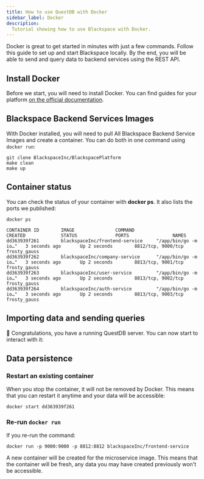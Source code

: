 ```yaml
---
title: How to use QuestDB with Docker
sidebar_label: Docker
description:
  Tutorial showing how to use Blackspace with Docker.
---
```


Docker is great to get started in minutes with just a few commands. Follow this
guide to set up and start Blackspace locally. By the end, you will be able to send and
query data to backend services using the REST API.
## Install Docker

Before we start, you will need to install Docker. You can find guides for your
platform [on the official documentation](https://docs.docker.com/get-docker/).

## Blackspace Backend Services Images

With Docker installed, you will need to pull All Blackspace Backend Service Images and create a
container. You can do both in one command using `docker run`:

```shell
git clone BlackspaceInc/BlackspacePlatform
make clean
make up
```

## Container status

You can check the status of your container with **docker ps**. It also lists the
ports we published:

```shell
docker ps
```

```shell title="Result"
CONTAINER ID        IMAGE               COMMAND                  CREATED             STATUS              PORTS                NAMES
dd363939f261        blackspaceInc/frontend-service     "/app/bin/go -m io…"   3 seconds ago       Up 2 seconds        8812/tcp, 9000/tcp   frosty_gauss
dd363939f262        blackspaceInc/company-service      "/app/bin/go -m io…"   3 seconds ago       Up 2 seconds        8813/tcp, 9001/tcp   frosty_gauss
dd363939f263        blackspaceInc/user-service         "/app/bin/go -m io…"   3 seconds ago       Up 2 seconds        8813/tcp, 9002/tcp   frosty_gauss
dd363939f264        blackspaceInc/auth-service         "/app/bin/go -m io…"   3 seconds ago       Up 2 seconds        8813/tcp, 9003/tcp   frosty_gauss

```

## Importing data and sending queries

🎉 Congratulations, you have a running QuestDB server. You can now start to
interact with it:

## Data persistence

### Restart an existing container

When you stop the container, it will not be removed by Docker. This means that
you can restart it anytime and your data will be accessible:

```shell title="Start container from the  ID obtained with 'docker ps'"
docker start dd363939f261
```

### Re-run `docker run`

If you re-run the command:

```shell
docker run -p 9000:9000 -p 8812:8812 blackspaceInc/frontend-service
```

A new container will be created for the microservice image. This means that the
container will be fresh, any data you may have created previously won't be
accessible.
